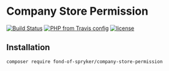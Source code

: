 # Company Store Permission
[![Build Status](https://travis-ci.org/fond-of/spryker-company-store-permission.svg?branch=master)](https://travis-ci.org/fond-of/spryker-company-store-permission)
[![PHP from Travis config](https://img.shields.io/travis/php-v/fond-of/spryker-company-store-permission.svg)](https://php.net/)
[![license](https://img.shields.io/github/license/fond-of/spryker-company-store-permission.svg)](https://packagist.org/packages/fond-of-spryker/company-store-permission)

## Installation

```
composer require fond-of-spryker/company-store-permission
```
